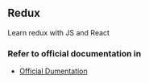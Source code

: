 ## Redux
Learn redux with JS and React

### Refer to official documentation in 
 - [Official Dumentation]()